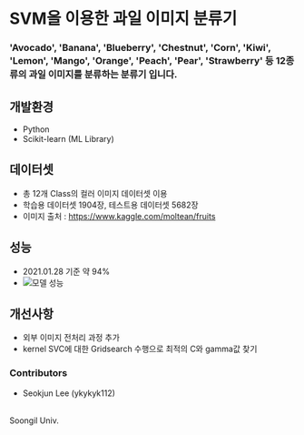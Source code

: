 # SVM을 이용한 과일 이미지 분류기
### 'Avocado', 'Banana', 'Blueberry', 'Chestnut', 'Corn', 'Kiwi', 'Lemon', 'Mango', 'Orange', 'Peach', 'Pear', 'Strawberry' 등 12종류의 과일 이미지를 분류하는 분류기 입니다.

## 개발환경
- Python
- Scikit-learn (ML Library)

## 데이터셋
- 총 12개 Class의 컬러 이미지 데이터셋 이용
- 학습용 데이터셋 1904장, 테스트용 데이터셋 5682장
- 이미지 출처 : https://www.kaggle.com/moltean/fruits

## 성능
- 2021.01.28 기준 약 94%
- ![모델 성능](https://user-images.githubusercontent.com/59644868/106130635-efc30b80-61a4-11eb-8c06-2814c03b8297.JPG)

## 개선사항
- 외부 이미지 전처리 과정 추가
- kernel SVC에 대한 Gridsearch 수행으로 최적의 C와 gamma값 찾기

### Contributors
- Seokjun Lee (ykykyk112)<br/>
<br/>
Soongil Univ.
